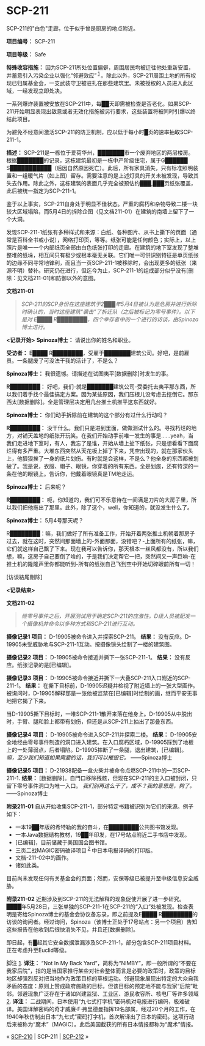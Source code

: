# SCP-211
                        




SCP-211的"白色"走廊，位于似乎曾是厨房的地点附近。



**项目编号：** SCP-211

**项目等级：** Safe

**特殊收容措施：** 因为SCP-211所处位置偏僻，周围居民均被迁往他处重新安置，并蓄意引入污染企业以强化“邻避效应”<sup class='footnoteref'>
 <a shape='rect' class='footnoteref' id='footnoteref-1' href='javascript:;' onclick='WIKIDOT.page.utils.scrollToReference(&apos;footnote-1&apos;)'>1</a>
</sup>。除此以外，SCP-211周围土地的所有权现已归属基金会，一支武装守卫被驻扎在那些建筑里。未被授权的人员进入此区域，一经发现立即处决。

一系列爆炸装置被安放在SCP-211中，每██天即需被检查是否老化。如果SCP-211开始明显表现出敌意或者无效化措施被另行要求，这些装置将被同时引爆以终结此项目。

为避免不经意间激活SCP-211的防卫机制，应以低于每小时█页的速率抽取SCP-211-1。

**描述：** SCP-211是一栋位于爱荷华州，███████市一个废弃地区的两层楼房。根据███████的记录，这栋建筑最初是一栋中产阶级住宅，属于G██████ S███████████（后因自然原因死亡）。此后，所有家具消失，只有标准照明装置和一组暖气片（如上图）留存。需要注意的是上述灯具的开关未被发现，导致其失去作用。除此之外，这栋建筑的表面几乎完全被预估约███,███页纸张覆盖，此后被统一指定为SCP-211-1。

鉴于以上事实，SCP-211自身处于明显不佳状态。严重的腐朽和杂物导致二楼一块较大区域塌陷，而5月4日的拆除企图（见文档211-01）在建筑的南墙上留下了一个大洞。

发现SCP-211-1纸张有多种样式和来源：白纸、各种图片、从书上撕下的页面（通常是百科全书或小说），网络打印页，等等。纸张可能是任何颜色；实际上，以上照片是唯一一个内部纸页全部由白色纸张打印的走廊。在建筑的地下室发现了整堆整堆的纸垛，相互间只有极少或根本毫无关联。它们唯一可供识别特征是单页纸张的边缘不同寻常地锋利，而且当一页SCP-211-1被移除时，会出现更多的纸张（来源不明）替补。研究仍在进行，但迄今为止，SCP-211-1的组成部分似乎没有[删除：见文档211-01]和防御以外的意图。

**文档211-01** 


> *SCP-211的SCP身份在这座建筑于2███年5月4日被认为是危房并进行拆除时确认的，当时这座建筑“袭击”了拆迁队（之后被标记为零号事件）。以下是对 E████ R████████，四个幸存者中的一个进行的访谈，由Spinoza博士进行。* 

**<记录开始>** 
**Spinoza博士：** 请说出你的姓名和职业。

**受访者：** E████ R████████，受雇于███████建筑公司。好吧，是前雇员。一条腿废了可没法干我的活计了，不是么？

**Spinoza博士：** 我很遗憾。请描述在试图夷平[数据删除]时发生的事。

**R████████：** 好吧，我们-就是███████建筑公司-受委托去夷平那东西，所以我们着手找个最佳搞定方案。因为某些原因，我们压根儿没考虑去挖倒它。那东西太[数据删除]。全是管理层决定用几台推土机推平这东西就好。

**Spinoza博士：** 你们动手拆除前在建筑的这个部分有过什么行动吗？

**R████████：** 没干什么。我们只是进到里面，做做测试什么的。寻找朽烂的地方，对铺天盖地的纸张开玩笑。在我们开始动手前唯一发生的事是……yeah，当我们走进地下室时，有人，我忘了是谁，开始从墙上扯下纸张，只是想看看下面腐烂得有多严重。大堆东西突然从天花板上掉了下来，凭空出现的，就在那家伙头上，他狠狠挨了一身的纸片划伤。有时就是会这样，不是么？他全身的东西都被划破了。我是说，衣服、帽子、眼镜，你穿着的所有东西。全是划痕，还有特深的一条在他的眼镜上。告诉你，他戴着眼镜真是TM地走运。

**Spinoza博士：** 后来呢？

**R████████：** 呃，你知道的，我们可不乐意待在一间满是刀片的大房子里，所以我们把他拖出了那里。此外，除了这个，well，你知道的，就没发生什么了。

**Spinoza博士：** 5月4号那天呢？

R████████：嘛，我们做好了所有准备工作，开始开着两张推土机朝着那房子过去，就在这时，突然间那面墙上的-外面那面，没错吧？-上面所有的纸张，嘛，它们就这样自己飘了下来。现在我可以告诉你，那天根本一丝风都没有，所以我们想，嘛，这房子自己要倒了啥的，于是我们决定帮它一把，突然间又一声巨响-在推土机的隆隆声里你都能听到-所有的纸张自己飞到空中开始切碎眼前所有一切！

[访谈結尾刪除]

**<记录结束>** 
> 

**文档211-02** 


> *继零号事件之后，开展测试用于确定SCP-211的应激性。D级人员被配发一个摄像机并命令以多种方式和SCP-211进行互动。* 

**摄像记录1** 
**项目：** D-19905被命令进入并探索SCP-211。
**结果：** 没有反应。D-19905未受威胁地与SCP-211-1互动。按摄像镜头绘制了一楼的建筑图。

**摄像记录2** 
**项目：** D-19905被命令接近并撕下一张SCP-211-1。
**结果：** 没有反应。纸张记录的是[已编辑]。

**摄像记录3** 
**项目：** D-19905被命令接近并撕下一大叠SCP-211入口附近的SCP-211-1。
**结果：** 在撕下目标前，D-19905迟疑并检视了附近墙上的一张大型画作。被询问时，D-19905解释那是一张他被监禁在[已编辑]时绘制的画，继而平安无事地把它揭了下来。

当D-19905撕下目标时，一堆SCP-211-1散开来落在他身上。D-19905从中脱出时，手臂、腿和脸上都带有划伤，但还是从SCP-211上抽出了那叠东西。

**摄像记录4** 
**项目：** D-19905被命令进入SCP-211并探索二楼。
**结果：** D-19905安全地经由零号事件制造的洞口进入建筑。在入口腐朽区域，D-19905踩到了地板上的一处薄弱点，后者塌陷。D-19905摔断了一条腿，退出建筑，[已编辑]。
*嘛，至少我们知道如果需要的话，我们可以摧毁它。* ——Spinoza博士

**摄像记录5** 
**项目：** D-21938配备一盒火柴并被命令点燃SCP-211中的一页SCP-211-1.
**结果：** [数据删除]。自門口移除残骸，但现在SCP-211的主入口被封闭，只留下零号事件洞口为唯一入口。
*我们别再这么干了，成不？我的意思是，夠了。* ——Spinoza博士
> 

**附录211-01** 
自从开始收集SCP-211-1，部分特定书籍被识别为它们的来源。例子如下：

- 一本19██年版的希特勒的我的奋斗，在████████公共图书馆发现。
- 一本Java数据结构教材，19██年印发，在17号站点附近二手书店中发现。
- [已编辑]，目前储藏于美国国会图书馆。
- 三页二战MAGIC密码破译项目<sup class='footnoteref'>
 <a shape='rect' class='footnoteref' id='footnoteref-2' href='javascript:;' onclick='WIKIDOT.page.utils.scrollToReference(&apos;footnote-2&apos;)'>2</a>
</sup>中日本电报译码的打印版。
- 文档-211-02中的画作。
- 诸如此类。

目前尚未发现任何有关基金会的页面；然而，安保等级已被提升至中级信息安全威胁。

**附录211-02** 
近期涉及到SCP-211的无法解释的现象促使开展了进一步研究。████年5月28日，三张单独的SCP-211-1在SCP-211的“入口”处被发现。检查表明是寄给Spinoza博士的基金会协议备忘录，即之前提及E████ R████████的访谈的询问者。经过询问，Spinoza（该博士正处于17号站点：另一个项目）告知这些报告在他收到后很快消失不见，并且还[数据删除]。

即日起，有█起其它安全数据泄漏涉及SCP-211-1，部分包含SCP-211项目材料。正在考虑升至Euclid等级。


脚注
<a shape='rect' href='javascript:;' onclick='WIKIDOT.page.utils.scrollToReference(&apos;footnoteref-1&apos;)'>1</a>. **译注：** “Not In My Back Yard”，简称为“NIMBY”，即一般所谓的“不要在我家后院”，指的是当国家推行某些对社会整体而言是必要的政策时，政策的目标地区却强烈反对把当地作为政策目标的草根运动。邻避现象展现出特定的大众自我矛盾的态度：原则上赞成政府施政的目标，但该目标的预定地不能与我家“后院”毗邻。邻避现象广泛存在于诸如兴建监狱、工业区、游民收容所、核电厂等许多领域
<a shape='rect' href='javascript:;' onclick='WIKIDOT.page.utils.scrollToReference(&apos;footnoteref-2&apos;)'>2</a>. **译注：** 二战期间，日本使用“九七式打字机”密码机对电报进行编码，极难破译。美国译解密码的奇才威廉·F·弗里德曼指挥19名部属，经过20个月的工作，在1940年秋仿制出日本“九七式”密码打字机，首次解译出了日本的密码。这项行动后来被称为“魔术”（MAGIC）。此后美国截获的所有日本情报都称为“魔术”情报。



« [SCP-210](/scp-210) | SCP-211 | [SCP-212](/scp-212) »





                    